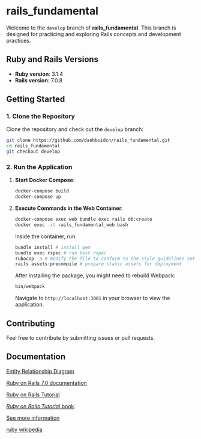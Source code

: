 # rails_fundamental

Welcome to the `develop` branch of **rails_fundamental**. This branch is designed for practicing and exploring Rails concepts and development practices. 

## Ruby and Rails Versions

- **Ruby version**: 3.1.4
- **Rails version**: 7.0.8

## Getting Started

### 1. Clone the Repository

Clone the repository and check out the `develop` branch:

```bash
git clone https://github.com/danhbuidcn/rails_fundamental.git
cd rails_fundamental
git checkout develop
```

### 2. Run the Application

1. **Start Docker Compose**:

    ```bash
    docker-compose build
    docker-compose up
    ```

2. **Execute Commands in the Web Container**:

    ```bash
    docker-compose exec web bundle exec rails db:create
    docker exec -it rails_fundamental_web bash
    ```

    Inside the container, run:

    ```bash
    bundle install # install gem
    bundle exec rspec # run test rspec
    rubocop -a # modify the file to conform to the style guidelines set in your RuboCop configuration 
    rails assets:precompile # prepare static assets for deployment
    ```

    After installing the package, you might need to rebuild Webpack:
    ```bash
    bin/webpack
    ```

    Navigate to `http://localhost:3001` in your browser to view the application.

## Contributing

Feel free to contribute by submitting issues or pull requests.

## Documentation

[Entity Relationship Diagram](https://app.diagrams.net/#G1ZBAc6Cn9PqR2HrCbQEBZ2UnrHbAmbeLf#%7B%22pageId%22%3A%222ca16b54-16f6-2749-3443-fa8db7711227%22%7D)

[Ruby on Rails 7.0 documentation](https://github.com/danhbuidcn/rails_fundamental/tree/rails_guides)

[Ruby on Rails Tutorial](https://www.railstutorial.org/)

[*Ruby on Rails Tutorial* book](https://www.railstutorial.org/book).

[See more information](https://devdocs.io/rails~7.0)

[ruby wikipedia](https://vi.wikipedia.org/wiki/Ruby_(ng%C3%B4n_ng%E1%BB%AF_l%E1%BA%ADp_tr%C3%ACnh))
